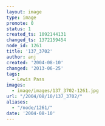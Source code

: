 ```yaml
---
layout: image
type: image
promote: 0
status: 1
created_ts: 1092144131
changed_ts: 1372159454
node_id: 1261
title: '137_3702'
author: anj
created: '2004-08-10'
changed: '2013-06-25'
tags:
  - Lewis Pass
images:
  - image/images/137_3702-1261.jpg
url: "/2004/08/10/137_3702/"
aliases:
  - "/node/1261/"
date: '2004-08-10'
---
```


